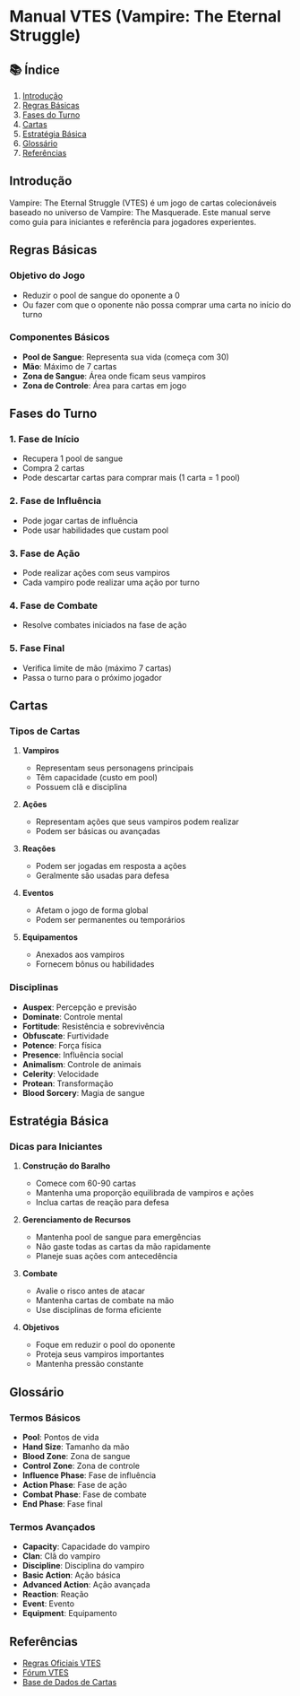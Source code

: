 # Manual VTES (Vampire: The Eternal Struggle)

## 📚 Índice
1. [Introdução](#introdução)
2. [Regras Básicas](#regras-básicas)
3. [Fases do Turno](#fases-do-turno)
4. [Cartas](#cartas)
5. [Estratégia Básica](#estratégia-básica)
6. [Glossário](#glossário)
7. [Referências](#referências)

## Introdução
Vampire: The Eternal Struggle (VTES) é um jogo de cartas colecionáveis baseado no universo de Vampire: The Masquerade. Este manual serve como guia para iniciantes e referência para jogadores experientes.

## Regras Básicas

### Objetivo do Jogo
- Reduzir o pool de sangue do oponente a 0
- Ou fazer com que o oponente não possa comprar uma carta no início do turno

### Componentes Básicos
- **Pool de Sangue**: Representa sua vida (começa com 30)
- **Mão**: Máximo de 7 cartas
- **Zona de Sangue**: Área onde ficam seus vampiros
- **Zona de Controle**: Área para cartas em jogo

## Fases do Turno

### 1. Fase de Início
- Recupera 1 pool de sangue
- Compra 2 cartas
- Pode descartar cartas para comprar mais (1 carta = 1 pool)

### 2. Fase de Influência
- Pode jogar cartas de influência
- Pode usar habilidades que custam pool

### 3. Fase de Ação
- Pode realizar ações com seus vampiros
- Cada vampiro pode realizar uma ação por turno

### 4. Fase de Combate
- Resolve combates iniciados na fase de ação

### 5. Fase Final
- Verifica limite de mão (máximo 7 cartas)
- Passa o turno para o próximo jogador

## Cartas

### Tipos de Cartas
1. **Vampiros**
   - Representam seus personagens principais
   - Têm capacidade (custo em pool)
   - Possuem clã e disciplina

2. **Ações**
   - Representam ações que seus vampiros podem realizar
   - Podem ser básicas ou avançadas

3. **Reações**
   - Podem ser jogadas em resposta a ações
   - Geralmente são usadas para defesa

4. **Eventos**
   - Afetam o jogo de forma global
   - Podem ser permanentes ou temporários

5. **Equipamentos**
   - Anexados aos vampiros
   - Fornecem bônus ou habilidades

### Disciplinas
- **Auspex**: Percepção e previsão
- **Dominate**: Controle mental
- **Fortitude**: Resistência e sobrevivência
- **Obfuscate**: Furtividade
- **Potence**: Força física
- **Presence**: Influência social
- **Animalism**: Controle de animais
- **Celerity**: Velocidade
- **Protean**: Transformação
- **Blood Sorcery**: Magia de sangue

## Estratégia Básica

### Dicas para Iniciantes
1. **Construção do Baralho**
   - Comece com 60-90 cartas
   - Mantenha uma proporção equilibrada de vampiros e ações
   - Inclua cartas de reação para defesa

2. **Gerenciamento de Recursos**
   - Mantenha pool de sangue para emergências
   - Não gaste todas as cartas da mão rapidamente
   - Planeje suas ações com antecedência

3. **Combate**
   - Avalie o risco antes de atacar
   - Mantenha cartas de combate na mão
   - Use disciplinas de forma eficiente

4. **Objetivos**
   - Foque em reduzir o pool do oponente
   - Proteja seus vampiros importantes
   - Mantenha pressão constante

## Glossário

### Termos Básicos
- **Pool**: Pontos de vida
- **Hand Size**: Tamanho da mão
- **Blood Zone**: Zona de sangue
- **Control Zone**: Zona de controle
- **Influence Phase**: Fase de influência
- **Action Phase**: Fase de ação
- **Combat Phase**: Fase de combate
- **End Phase**: Fase final

### Termos Avançados
- **Capacity**: Capacidade do vampiro
- **Clan**: Clã do vampiro
- **Discipline**: Disciplina do vampiro
- **Basic Action**: Ação básica
- **Advanced Action**: Ação avançada
- **Reaction**: Reação
- **Event**: Evento
- **Equipment**: Equipamento

## Referências
- [Regras Oficiais VTES](https://www.vekn.net/rules)
- [Fórum VTES](https://www.vekn.net/forum)
- [Base de Dados de Cartas](https://www.vekn.net/card-lists) 
